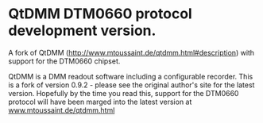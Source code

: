 # QtDMM DTM0660 protocol development version. 

A fork of QtDMM (http://www.mtoussaint.de/qtdmm.html#description) with support for the DTM0660 chipset. 

QtDMM is a DMM readout software including a configurable recorder.
This is a fork of version 0.9.2 - please see the original author's site for the latest version. 
Hopefully by the time you read this, support for the DTM0660 protocol will have been marged into the latest version at  www.mtoussaint.de/qtdmm.html
